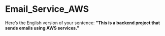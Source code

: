 # Email_Service_AWS
Here’s the English version of your sentence:  **"This is a backend project that sends emails using AWS services."**
